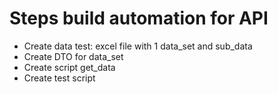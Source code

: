
# Steps build automation for API
- Create data test: excel file with 1 data_set and sub_data
- Create DTO for data_set
- Create script get_data
- Create test script
